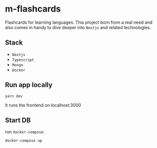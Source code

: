 # m-flashcards

Flashcards for learning languages. This project born from a real need and also comes in handy to dive deeper into `Nextjs` and related technologies.

## Stack

- `Nextjs`
- `Typescript`
- `Mongo`
- `Docker`

## Run app locally

```
yarn dev
```

It runs the frontend on localhost:3000

## Start DB

run `docker-compose`:

```
docker-compose up
```
